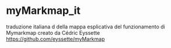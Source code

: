 # myMarkmap_it
traduzione italiana d della mappa esplicativa del funzionamento di Mymarkmap creato da Cédric Eyssette
https://github.com/eyssette/myMarkmap
